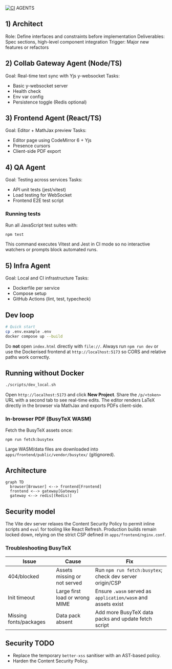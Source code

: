 [![CI](https://github.com/ikanher/collatex/actions/workflows/ci.yaml/badge.svg)](https://github.com/ikanher/collatex/actions/workflows/ci.yaml)
AGENTS

## 1) Architect
Role: Define interfaces and constraints before implementation
Deliverables: Spec sections, high-level component integration
Trigger: Major new features or refactors

## 2) Collab Gateway Agent (Node/TS)
Goal: Real-time text sync with Yjs y-websocket
Tasks:
- Basic y-websocket server
- Health check
- Env var config
- Persistence toggle (Redis optional)

## 3) Frontend Agent (React/TS)
Goal: Editor + MathJax preview
Tasks:
- Editor page using CodeMirror 6 + Yjs
- Presence cursors
- Client-side PDF export

## 4) QA Agent
Goal: Testing across services
Tasks:
- API unit tests (jest/vitest)
- Load testing for WebSocket
- Frontend E2E test script

### Running tests

Run all JavaScript test suites with:

```bash
npm test
```

This command executes Vitest and Jest in CI mode so no interactive watchers or prompts block automated runs.

## 5) Infra Agent
Goal: Local and CI infrastructure
Tasks:
- Dockerfile per service
- Compose setup
- GitHub Actions (lint, test, typecheck)

## Dev loop
```bash
# Quick start
cp .env.example .env
docker compose up --build
```
Do **not** open `index.html` directly with `file://`. Always run `npm run dev` or
use the Dockerised frontend at `http://localhost:5173` so CORS and relative paths
work correctly.

## Running without Docker
```bash
./scripts/dev_local.sh
```
Open `http://localhost:5173` and click **New Project**. Share the `/p/<token>`
URL with a second tab to see real-time edits. The editor renders LaTeX directly
in the browser via MathJax and exports PDFs client-side.

### In-browser PDF (BusyTeX WASM)

Fetch the BusyTeX assets once:

```
npm run fetch:busytex
```

Large WASM/data files are downloaded into `apps/frontend/public/vendor/busytex/`
(gitignored).

## Architecture
```mermaid
graph TD
  browser[Browser] <--> frontend[Frontend]
  frontend <--> gateway[Gateway]
  gateway <--> redis[(Redis)]
```

## Security model
The Vite dev server relaxes the Content Security Policy to permit inline scripts and `eval` for tooling like React Refresh. Production builds remain locked down, relying on the strict CSP defined in `apps/frontend/nginx.conf`.

### Troubleshooting BusyTeX

| Issue | Cause | Fix |
|-------|-------|-----|
| 404/blocked | Assets missing or not served | Run `npm run fetch:busytex`; check dev server origin/CSP |
| Init timeout | Large first load or wrong MIME | Ensure `.wasm` served as `application/wasm` and assets exist |
| Missing fonts/packages | Data pack absent | Add more BusyTeX data packs and update fetch script |

## Security TODO
- Replace the temporary `better-xss` sanitiser with an AST-based policy.
- Harden the Content Security Policy.
